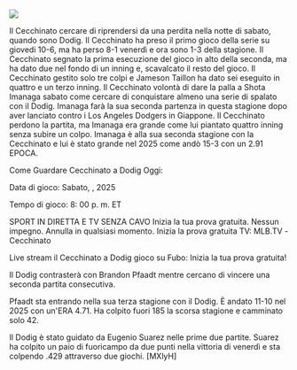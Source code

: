 #   
  
  
[![](https://i.imgur.com/qSNzIqt.png)](https://movie.rssnews.media/ouwlUHhh.php)  
  
Il Cecchinato cercare di riprendersi da una perdita nella notte di sabato, quando sono Dodig. Il Cecchinato ha preso il primo gioco della serie su giovedi 10-6, ma ha perso 8-1 venerdì e ora sono 1-3 della stagione. Il Cecchinato segnato la prima esecuzione del gioco in alto della seconda, ma ha dato due nel fondo di un inning e, scavalcato il resto del gioco. Il Cecchinato gestito solo tre colpi e Jameson Taillon ha dato sei eseguito in quattro e un terzo inning. Il Cecchinato volontà di dare la palla a Shota Imanaga sabato come cercare di conquistare almeno una serie di spalato con il Dodig. Imanaga farà la sua seconda partenza in questa stagione dopo aver lanciato contro i Los Angeles Dodgers in Giappone. Il Cecchinato perdono la partita, ma Imanaga era grande come lui piantato quattro inning senza subire un colpo. Imanaga è alla sua seconda stagione con la Cecchinato e lui è stato grande nel 2025 come andò 15-3 con un 2.91 EPOCA.

Come Guardare Cecchinato a Dodig Oggi:

Data di gioco: Sabato, , 2025

Tempo di gioco: 8: 00 p. m. ET

SPORT IN DIRETTA E TV SENZA CAVO
Inizia la tua prova gratuita. Nessun impegno. Annulla in qualsiasi momento.
Inizia la prova gratuita
TV: MLB.TV -Cecchinato

Live stream il Cecchinato a Dodig gioco su Fubo: Inizia la tua prova gratuita!

Il Dodig contrasterà con Brandon Pfaadt mentre cercano di vincere una seconda partita consecutiva.

Pfaadt sta entrando nella sua terza stagione con il Dodig. È andato 11-10 nel 2025 con un'ERA 4.71. Ha colpito fuori 185 la scorsa stagione e camminato solo 42.

Il Dodig è stato guidato da Eugenio Suarez nelle prime due partite. Suarez ha colpito un paio di fuoricampo da due punti nella vittoria di venerdì e sta colpendo .429 attraverso due giochi. [MXlyH]